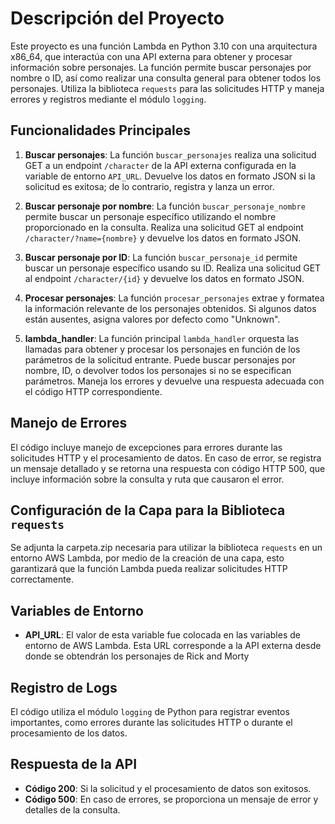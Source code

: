 # Descripción del Proyecto

Este proyecto es una función Lambda en Python 3.10 con una arquitectura x86_64, que interactúa con una API externa para obtener y procesar información sobre personajes. La función permite buscar personajes por nombre o ID, así como realizar una consulta general para obtener todos los personajes. Utiliza la biblioteca `requests` para las solicitudes HTTP y maneja errores y registros mediante el módulo `logging`.

## Funcionalidades Principales

1. **Buscar personajes**: La función `buscar_personajes` realiza una solicitud GET a un endpoint `/character` de la API externa configurada en la variable de entorno `API_URL`. Devuelve los datos en formato JSON si la solicitud es exitosa; de lo contrario, registra y lanza un error.

2. **Buscar personaje por nombre**: La función `buscar_personaje_nombre` permite buscar un personaje específico utilizando el nombre proporcionado en la consulta. Realiza una solicitud GET al endpoint `/character/?name={nombre}` y devuelve los datos en formato JSON.

3. **Buscar personaje por ID**: La función `buscar_personaje_id` permite buscar un personaje específico usando su ID. Realiza una solicitud GET al endpoint `/character/{id}` y devuelve los datos en formato JSON.

4. **Procesar personajes**: La función `procesar_personajes` extrae y formatea la información relevante de los personajes obtenidos. Si algunos datos están ausentes, asigna valores por defecto como "Unknown".

5. **lambda_handler**: La función principal `lambda_handler` orquesta las llamadas para obtener y procesar los personajes en función de los parámetros de la solicitud entrante. Puede buscar personajes por nombre, ID, o devolver todos los personajes si no se especifican parámetros. Maneja los errores y devuelve una respuesta adecuada con el código HTTP correspondiente.

## Manejo de Errores

El código incluye manejo de excepciones para errores durante las solicitudes HTTP y el procesamiento de datos. En caso de error, se registra un mensaje detallado y se retorna una respuesta con código HTTP 500, que incluye información sobre la consulta y ruta que causaron el error.

## Configuración de la Capa para la Biblioteca `requests`

Se adjunta la carpeta.zip necesaria para utilizar la biblioteca `requests` en un entorno AWS Lambda, por medio de la creación de una capa, esto garantizará que la función Lambda pueda realizar solicitudes HTTP correctamente.

## Variables de Entorno

- **API_URL**: El valor de esta variable fue colocada en las variables de entorno de AWS Lambda. Esta URL corresponde a la API externa desde donde se obtendrán los personajes de Rick and Morty

## Registro de Logs

El código utiliza el módulo `logging` de Python para registrar eventos importantes, como errores durante las solicitudes HTTP o durante el procesamiento de los datos.

## Respuesta de la API

- **Código 200**: Si la solicitud y el procesamiento de datos son exitosos.
- **Código 500**: En caso de errores, se proporciona un mensaje de error y detalles de la consulta.

